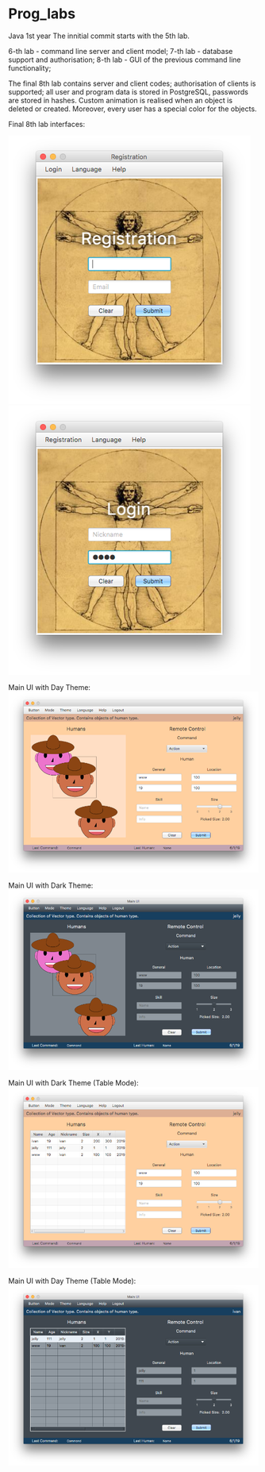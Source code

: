 # Prog_labs
Java 1st year
The innitial commit starts with the 5th lab. 

6-th lab - command line server and client model;
7-th lab - database support and authorisation;
8-th lab - GUI of the previous command line functionality; 

The final 8th lab contains server and client codes; authorisation of clients is supported; all user and program data is stored in PostgreSQL, passwords are stored in hashes. Custom animation is realised when an object is deleted or created. Moreover, every user has a special color for the objects.

Final 8th lab interfaces:

![Alt text](src/screenshots/Screen%20Shot%202019-06-01%20at%2021.00.51.png?raw=true "Title")
![Alt text](src/screenshots/Screen%20Shot%202019-06-01%20at%2021.00.32.png?raw=true "Title")

Main UI with Day Theme:
![Alt text](src/screenshots/Screen%20Shot%202019-06-01%20at%2021.03.43.png?raw=true "Title")

Main UI with Dark Theme:
![Alt text](src/screenshots/Screen%20Shot%202019-06-01%20at%2021.03.36.png?raw=true "Title")

Main UI with Dark Theme (Table Mode):
![Alt text](src/screenshots/Screen%20Shot%202019-06-01%20at%2021.03.53.png?raw=true "Title")

Main UI with Day Theme (Table Mode):
![Alt text](src/screenshots/Screen%20Shot%202019-06-01%20at%2021.05.28.png?raw=true "Title")

